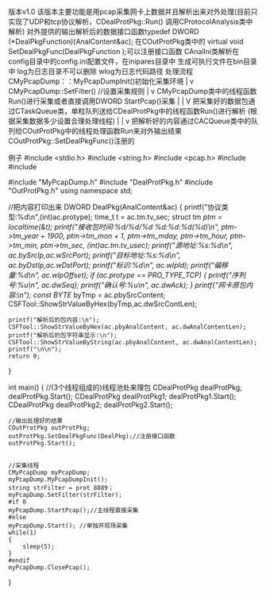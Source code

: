 ﻿版本v1.0
该版本主要功能是用pcap采集网卡上数据并且解析出来对外处理(目前只实现了UDP和tcp协议解析，CDealProtPkg::Run() 调用CProtocolAnalysis类中解析)
对外提供的输出解析后的数据接口函数typedef DWORD (*DealPkgFunction)(AnalContent&ac);
在COutProtPkg类中的    virtual void SetDealPkgFunc(DealPkgFunction );可以注册接口函数
CAnalIni类解析在config目录中的config.ini配置文件，在inipares目录中
生成可执行文件在bin目录中
log为日志目录不可以删除
wlog为日志代码路径
处理流程
CMyPcapDump：：MyPcapDumpInit()初始化采集环境
	|
	v
CMyPcapDump::SetFilter() //设置采集规则
	|
	v
CMyPcapDump类中的线程函数Run()进行采集或者直接调用DWORD StartPcap()采集
	|
	|
	V
把采集好的数据包通过CTaskQueue类，单粒队列送给CDealProtPkg中的线程函数Run()进行解析
(根据采集数据多少设置合理处理线程)
	|
	|
	v
把解析好的内容通过CACQueue类中的队列给COutProtPkg中的线程处理函数Run来对外输出结果COutProtPkg::SetDealPkgFunc()注册的



例子
#include <stdio.h>
#include <string.h>
#include <pcap.h>
#include <string>
#include <iostream>

#include "MyPcapDump.h"
#include "DealProtPkg.h"
#include "OutProtPkg.h"
using namespace std;

//把内容打印出来
DWORD DealPkg(AnalContent&ac)
{
    printf("协议类型:%d\n",(int)ac.protype);
    time_t t = ac.tm.tv_sec;
    struct tm *ptm = localtime(&t);
    printf("接收包时间:%d/%d/%d %d:%d:%d(%d)\n", ptm->tm_year + 1900, ptm->tm_mon + 1, ptm->tm_mday, ptm->tm_hour, ptm->tm_min, ptm->tm_sec, (int)ac.tm.tv_usec);
    printf("源地址:%s:%d\n", ac.bySrcIp,ac.wSrcPort);
    printf("目标地址:%s:%d\n", ac.byDstIp,ac.wDstPort);
    printf("标识:%d\n", ac.wIpId);
    printf("偏移量:%d\n", ac.wIpOffset);
    if (ac.protype == PRO_TYPE_TCP)
    {
        printf("序列号:%u\n", ac.dwSeq);
        printf("确认号:%u\n", ac.dwAck);
    }
    printf("网卡原包内容:\n");
    const BYTE* byTmp = ac.pbySrcContent;
    CSFTool::ShowStrValueByHex(byTmp,ac.dwSrcContLen);

    printf("解析后的包内容:\n");
    CSFTool::ShowStrValueByHex(ac.pbyAnalContent, ac.dwAnalContentLen);
    printf("解析后的包字符串显示:\n");
    CSFTool::ShowStrValueByString(ac.pbyAnalContent, ac.dwAnalContentLen);
    printf("\n\n");
    return 0;

}

int main()
{
    //(3个线程组成的)线程池处来理包
    CDealProtPkg dealProtPkg;
    dealProtPkg.Start();
    CDealProtPkg dealProtPkg1;
    dealProtPkg1.Start();
    CDealProtPkg dealProtPkg2;
    dealProtPkg2.Start();


    //输出处理好的结果
    COutProtPkg outProtPkg;
	outProtPkg.SetDealPkgFunc(DealPkg);//注册接口函数
    outProtPkg.Start();


    //采集线程
    CMyPcapDump myPcapDump;
    myPcapDump.MyPcapDumpInit();
    string strFilter = prot 8889；
    myPcapDump.SetFilter(strFilter);
    #if 0
    myPcapDump.StartPcap();//主线程直接采集
    #else
    myPcapDump.Start(); //单独开现场采集
    while(1)
    {
        sleep(5);
    }
    #endif
    myPcapDump.ClosePcap();
}
